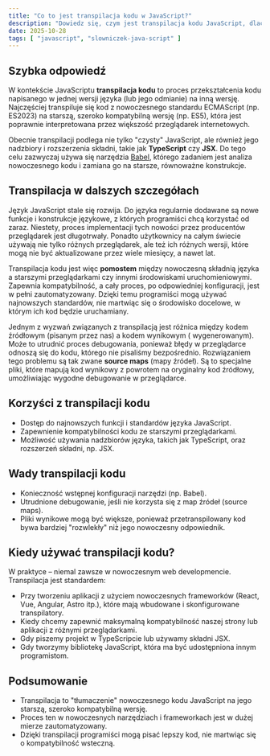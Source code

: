 ```yaml
---
title: "Co to jest transpilacja kodu w JavaScript?"
description: "Dowiedz się, czym jest transpilacja kodu JavaScript, dlaczego jest niezbędna w nowoczesnym web developmencie i jakich narzędzi używać."
date: 2025-10-28
tags: [ "javascript", "slowniczek-java-script" ]
---
```


## Szybka odpowiedź

W kontekście JavaScriptu **transpilacja kodu** to proces przekształcenia kodu napisanego w jednej wersji języka (lub
jego odmianie) na inną wersję. Najczęściej transpiluje się kod z nowoczesnego standardu ECMAScript (np. ES2023) na
starszą, szeroko kompatybilną wersję (np. ES5), która jest poprawnie interpretowana przez większość przeglądarek
internetowych.

Obecnie transpilacji podlega nie tylko "czysty" JavaScript, ale również jego nadzbiory i rozszerzenia składni, takie jak
**TypeScript** czy **JSX**. Do tego celu zazwyczaj używa się narzędzia [Babel](https://babeljs.io/), którego zadaniem
jest analiza nowoczesnego kodu i zamiana go na starsze, równoważne konstrukcje.

## Transpilacja w dalszych szczegółach

Język JavaScript stale się rozwija. Do języka regularnie dodawane są nowe funkcje i konstrukcje językowe, z których
programiści chcą korzystać od zaraz. Niestety, proces implementacji tych nowości przez producentów przeglądarek jest
długotrwały. Ponadto użytkownicy na całym świecie używają nie tylko różnych przeglądarek, ale też ich różnych wersji,
które mogą nie być aktualizowane przez wiele miesięcy, a nawet lat.

Transpilacja kodu jest więc **pomostem** między nowoczesną składnią języka a starszymi przeglądarkami czy innymi
środowiskami uruchomieniowymi. Zapewnia kompatybilność, a cały proces, po odpowiedniej konfiguracji, jest w pełni
zautomatyzowany. Dzięki temu programiści mogą używać najnowszych standardów, nie martwiąc się o środowisko docelowe, w
którym ich kod będzie uruchamiany.

Jednym z wyzwań związanych z transpilacją jest różnica między kodem źródłowym (pisanym przez nas) a kodem wynikowym (
wygenerowanym). Może to utrudnić proces debugowania, ponieważ błędy w przeglądarce odnoszą się do kodu, którego nie
pisaliśmy bezpośrednio. Rozwiązaniem tego problemu są tak zwane **source maps** (mapy źródeł). Są to specjalne pliki,
które mapują kod wynikowy z powrotem na oryginalny kod źródłowy, umożliwiając wygodne debugowanie w przeglądarce.

## Korzyści z transpilacji kodu

- Dostęp do najnowszych funkcji i standardów języka JavaScript.
- Zapewnienie kompatybilności kodu ze starszymi przeglądarkami.
- Możliwość używania nadzbiorów języka, takich jak TypeScript, oraz rozszerzeń składni, np. JSX.

## Wady transpilacji kodu

- Konieczność wstępnej konfiguracji narzędzi (np. Babel).
- Utrudnione debugowanie, jeśli nie korzysta się z map źródeł (source maps).
- Pliki wynikowe mogą być większe, ponieważ przetranspilowany kod bywa bardziej "rozwlekły" niż jego nowoczesny
  odpowiednik.

## Kiedy używać transpilacji kodu?

W praktyce – niemal zawsze w nowoczesnym web developmencie. Transpilacja jest standardem:

- Przy tworzeniu aplikacji z użyciem nowoczesnych frameworków (React, Vue, Angular, Astro itp.), które mają wbudowane i
  skonfigurowane transpilatory.
- Kiedy chcemy zapewnić maksymalną kompatybilność naszej strony lub aplikacji z różnymi przeglądarkami.
- Gdy piszemy projekt w TypeScripcie lub używamy składni JSX.
- Gdy tworzymy bibliotekę JavaScript, która ma być udostępniona innym programistom.

## Podsumowanie

- Transpilacja to "tłumaczenie" nowoczesnego kodu JavaScript na jego starszą, szeroko kompatybilną wersję.
- Proces ten w nowoczesnych narzędziach i frameworkach jest w dużej mierze zautomatyzowany.
- Dzięki transpilacji programiści mogą pisać lepszy kod, nie martwiąc się o kompatybilność wsteczną.